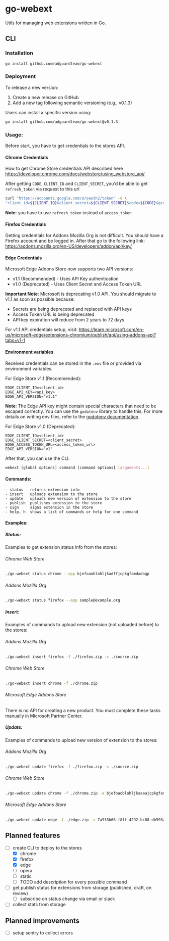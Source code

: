 # go-webext

Utils for managing web extensions written in Go.

## CLI

### Installation

```bash
go install github.com/adguardteam/go-webext
```

### Deployment

To release a new version:

1. Create a new release on GitHub
2. Add a new tag following semantic versioning (e.g., v0.1.3)

Users can install a specific version using:
```bash
go install github.com/adguardteam/go-webext@v0.1.3
```

### Usage:

Before start, you have to get credentials to the stores API.

#### Chrome Credentials

How to get Chrome Store credentials API described here https://developer.chrome.com/docs/webstore/using_webstore_api/

After getting `CODE`, `CLIENT_ID` and `CLIENT_SECRET`, you'd be able to get `refresh_token` via request to this url

```bash
curl "https://accounts.google.com/o/oauth2/token" -d \
"client_id=${CLIENT_ID}&client_secret=${CLIENT_SECRET}&code=${CODE}&grant_type=authorization_code&redirect_uri=urn:ietf:wg:oauth:2.0:oob"
```

**Note**: you have to use `refresh_token` instead of `access_token`.

#### Firefox Credentials

Getting credentials for Addons Mozilla Org is not difficult. You should have a Firefox account and be logged in. After
that go to the following link: https://addons.mozilla.org/en-US/developers/addon/api/key/

#### Edge Credentials

Microsoft Edge Addons Store now supports two API versions:
- v1.1 (Recommended) - Uses API Key authentication
- v1.0 (Deprecated) - Uses Client Secret and Access Token URL

**Important Note**: Microsoft is deprecating v1.0 API. You should migrate to v1.1 as soon as possible because:
- Secrets are being deprecated and replaced with API keys
- Access Token URL is being deprecated
- API key expiration will reduce from 2 years to 72 days

For v1.1 API credentials setup, visit: https://learn.microsoft.com/en-us/microsoft-edge/extensions-chromium/publish/api/using-addons-api?tabs=v1-1

#### Environment variables

Received credentials can be stored in the `.env` file or provided via environment variables.

For Edge Store v1.1 (Recommended):
```dotenv
EDGE_CLIENT_ID=<client_id>
EDGE_API_KEY=<api_key>
EDGE_API_VERSION="v1.1"
```

**Note**: The Edge API key might contain special characters that need to be escaped correctly. You can use the `godotenv` library to handle this. For more details on writing env files, refer to the [godotenv documentation](https://github.com/joho/godotenv?tab=readme-ov-file#writing-env-files).

For Edge Store v1.0 (Deprecated):
```dotenv
EDGE_CLIENT_ID=<client_id>
EDGE_CLIENT_SECRET=<client_secret>
EDGE_ACCESS_TOKEN_URL=<access_token_url>
EDGE_API_VERSION="v1"
```

After that, you can use the CLI.

```sh
webext [global options] command [command options] [arguments...]
```

#### Commands:

```
- status   returns extension info
- insert   uploads extension to the store
- update   uploads new version of extension to the store
- publish  publishes extension to the store
- sign     signs extension in the store
- help, h  shows a list of commands or help for one command
```

#### Examples:

##### Status:

Examples to get extension status info from the stores:

###### Chrome Web Store

```sh
./go-webext status chrome --app bjefoaoblohljkadffjcpkgfamdadogp
```

###### Addons Mozilla Org

```sh
./go-webext status firefox --app sample@example.org
```

##### Insert:
Examples of commands to upload new extension (not uploaded before) to the stores:

###### Addons Mozilla Org

```sh
./go-webext insert firefox -f ./firefox.zip -s ./source.zip
```

###### Chrome Web Store

```sh
./go-webext insert chrome -f ./chrome.zip
```

###### Microsoft Edge Addons Store

There is no API for creating a new product. You must complete these tasks manually in Microsoft Partner Center.

##### Update:
Examples of commands to upload new version of extension to the stores:

###### Addons Mozilla Org

```sh
./go-webext update firefox -f ./firefox.zip -s ./source.zip
```

###### Chrome Web Store

```sh
./go-webext update chrome -f ./chrome.zip -a bjefoaoblohljkaaaajcpkgfamdadogp
```

###### Microsoft Edge Addons Store

```sh
./go-webext update edge -f ./edge.zip -a 7a933b66-f8ff-4292-bc88-db593afg4bf8
```

## Planned features

- [ ] create CLI to deploy to the stores
    - [x] chrome
    - [x] firefox
    - [x] edge
    - [ ] opera
    - [ ] static
    - [ ] TODO add description for every possible command
- [ ] get publish status for extensions from storage (published, draft, on review)
    - [ ] subscribe on status change via email or slack
- [ ] collect stats from storage

## Planned improvements

- [ ] setup sentry to collect errors
